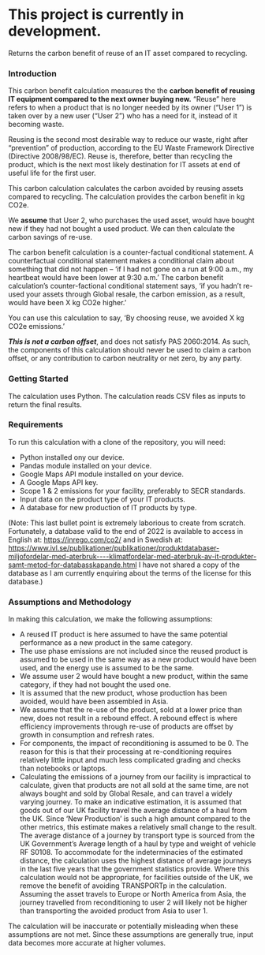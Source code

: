 <h1>This project is currently in development.</h1>
Returns the carbon benefit of reuse of an IT asset compared to recycling.


<h3>Introduction</h3>

This carbon benefit calculation measures the the **carbon benefit of reusing IT equipment compared to the next owner buying new.**
“Reuse” here refers to when a product that is no longer needed by its owner (“User 1”) is taken over by a new user (“User 2”) who has a need for it, instead of it becoming waste.

Reusing is the second most desirable way to reduce our waste, right after “prevention” of production, according to the EU Waste Framework Directive (Directive 2008/98/EC).  Reuse is, therefore, better than recycling the product, which is the next most likely destination for IT assets at end of useful life for the first user.

This carbon calculation calculates the carbon avoided by reusing assets compared to recycling. 
The calculation provides the carbon benefit in kg CO2e.

We **assume** that User 2, who purchases the used asset, would have bought new if they had not bought a used product. We can then calculate the carbon savings of re-use.

The carbon benefit calculation is a counter-factual conditional statement. A counterfactual conditional statement makes a conditional claim about something that did not happen – ‘if I had not gone on a run at 9:00 a.m., my heartbeat would have been lower at 9:30 a.m.’ 
The carbon benefit calculation’s counter-factional conditional statement says, ‘if you hadn’t re-used your assets through Global resale, the carbon emission, as a result, would have been X kg CO2e higher.’

You can use this calculation to say, ‘By choosing reuse, we avoided X kg CO2e emissions.’

***This is not a carbon offset***, and does not satisfy PAS 2060:2014. 
As such, the components of this calculation  should never be used to claim a carbon offset, or any contribution to carbon neutrality or net zero, by any party.

<h3>Getting Started</h3>

The calculation uses Python. 
The calculation reads CSV files as inputs to return the final results.


<h3>Requirements</h3>
To run this calculation with a clone of the repository, you will need:

- Python installed ony our device.
- Pandas module installed on your device.
- Google Maps API module installed on your device.
- A Google Maps API key.
- Scope 1 & 2 emissions for your facility, preferably to SECR standards.
- Input data on the product type of your IT products.
- A database for new production of IT products by type.


(Note: This last bullet point is extremely laborious to create from scratch. Fortunately, a database valid to the end of 2022 is available to access in English at: https://inrego.com/co2/ and in Swedish at: https://www.ivl.se/publikationer/publikationer/produktdatabaser-miljofordelar-med-aterbruk----klimatfordelar-med-aterbruk-av-it-produkter-samt-metod-for-databasskapande.html 
I have not shared a copy of the database as I am currently enquiring about the terms of the license for this database.)

<h3>Assumptions and Methodology</h3>

In making this calculation, we make the following assumptions:

- A reused IT product is here assumed to have the same potential performance as a new product in the same category.
- The use phase emissions are not included since the reused product is assumed to be used in the same way as a new product would have been used, and the energy use is assumed to be the same. 
- We assume user 2 would have bought a new product, within the same category, if they had not bought the used one.
- It is assumed that the new product, whose production has been avoided, would have been assembled in Asia.
- We assume that the re-use of the product, sold at a lower price than new, does not result in a rebound effect. A rebound effect is where efficiency improvements through re-use of products are offset by growth in consumption and refresh rates.  
- For components, the impact of reconditioning is assumed to be 0. The reason for this is that their processing at re-conditioning requires relatively little input and much less complicated grading and checks than notebooks or laptops.
- Calculating the emissions of a journey from our facility is impractical to calculate, given that products are not all sold at the same time, are not always bought and sold by Global Resale, and can travel a widely varying journey. To make an indicative estimation, it is assumed that goods out of our UK facility travel the average distance of a haul from the UK. Since ‘New Production’ is such a high amount compared to the other metrics, this estimate makes a relatively small change to the result. The average distance of a journey by transport type is sourced from the UK Government’s Average length of a haul by type and weight of vehicle RF S0108. To accommodate for the indeterminacies of the estimated distance, the calculation uses the highest distance of average journeys in the last five years that the government statistics provide. Where this calculation would not be appropriate, for facilities outside of the UK, we remove the benefit of avoiding TRANSPORTp in the calculation. Assuming the asset travels to Europe or North America from Asia, the journey travelled from reconditioning to user 2 will likely not be higher than transporting the avoided product from Asia to user 1.

The calculation will be inaccurate or potentially misleading when these assumptions are not met. Since these assumptions are generally true, input data becomes more accurate at higher volumes.

